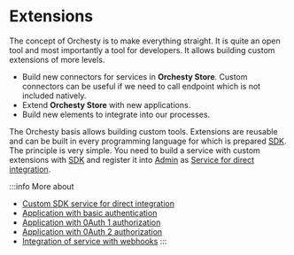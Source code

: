 # Extensions

The concept of Orchesty is to make everything straight. It is quite an open tool and most
importantly a tool for developers. It allows building custom extensions of more levels.

- Build new connectors for services in **Orchesty Store**.
  Custom connectors can be useful if we need to call endpoint which is not included natively.
- Extend **Orchesty Store** with new applications.
- Build new elements to integrate into our processes.

The Orchesty basis allows building custom tools.
Extensions are reusable and can be built in every programming language for which is prepared
[SDK](../sdk/keep). The principle is very simple.
You need to build a service with custom extensions with [SDK](../sdk/keep) and register it into [Admin](../admin/admin.md) as [Service for direct integration](integration).

:::info More about
- [Custom SDK service for direct integration](../tutorials/SDK-settings)
- [Application with basic authentication](../tutorials/basic-application)
- [Application with 0Auth 1 authorization](../tutorials/oauth1-application)
- [Application with 0Auth 2 authorization](../tutorials/oauth2-application)
- [Integration of service with webhooks](../tutorials/webhooks)
:::
